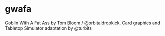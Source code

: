 # gwafa
Goblin With A Fat Ass by Tom Bloom / @orbitaldropkick. Card graphics and Tabletop Simulator adaptation by @turbits
